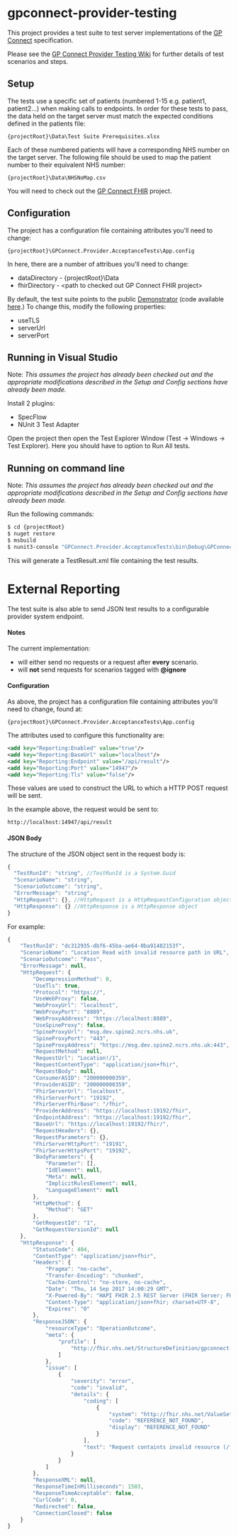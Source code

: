 # gpconnect-provider-testing
This project provides a test suite to test server implementations of the [GP Connect](https://nhsconnect.github.io/gpconnect/) specification.

Please see the [GP Connect Provider Testing Wiki](https://github.com/nhsconnect/gpconnect-provider-testing/wiki) for further details of test scenarios and steps.

## Setup
The tests use a specific set of patients (numbered 1-15 e.g. patient1, patient2...) when making calls to endpoints. In order for these tests to pass, the data held on the target server must match the expected conditions defined in the patients file:
```
{projectRoot}\Data\Test Suite Prerequisites.xlsx
```

Each of these numbered patients will have a corresponding NHS number on the target server. The following file should be used to map the patient number to their equivalent NHS number:
```
{projectRoot}\Data\NHSNoMap.csv
```

You will need to check out the [GP Connect FHIR](https://github.com/nhsconnect/gpconnect-fhir) project.

## Configuration
The project has a configuration file containing attributes you'll need to change:
```
{projectRoot}\GPConnect.Provider.AcceptanceTests\App.config
```
In here, there are a number of attribues you'll need to change:
* dataDirectory - {projectRoot}\Data
* fhirDirectory - \<path to checked out GP Connect FHIR project\>

By default, the test suite points to the public [Demonstrator](http://ec2-54-194-109-184.eu-west-1.compute.amazonaws.com) (code available [here](https://github.com/nhs-digital/gpconnect).) To change this, modify the following properties:
* useTLS
* serverUrl
* serverPort

## Running in Visual Studio
Note: *This assumes the project has already been checked out and the appropriate modifications described in the Setup and Config sections have already been made.*

Install 2 plugins:
* SpecFlow
* NUnit 3 Test Adapter

Open the project then open the Test Explorer Window (Test -> Windows -> Test Explorer). Here you should have to option to Run All tests.

## Running on command line
Note: *This assumes the project has already been checked out and the appropriate modifications described in the Setup and Config sections have already been made.*

Run the following commands:
```sh
$ cd {projectRoot}
$ nuget restore
$ msbuild
$ nunit3-console "GPConnect.Provider.AcceptanceTests\bin\Debug\GPConnect.Provider.AcceptanceTests.dll" --result=TestResult.xml;format=nunit2
```
This will generate a TestResult.xml file containing the test results.

# External Reporting
The test suite is also able to send JSON test results to a configurable provider system endpoint. 

#### Notes
The current implementation:
- will either send no requests or a request after **every** scenario.
- will **not** send requests for scenarios tagged with **@ignore** 

#### Configuration

As above, the project has a configuration file containing attributes you'll need to change, found at:
```
{projectRoot}\GPConnect.Provider.AcceptanceTests\App.config
```
The attributes used to configure this functionality are:

```xml
<add key="Reporting:Enabled" value="true"/>
<add key="Reporting:BaseUrl" value="localhost"/>
<add key="Reporting:Endpoint" value="/api/result"/> 
<add key="Reporting:Port" value="14947"/>
<add key="Reporting:Tls" value="false"/>
```
These values are used to construct the URL to which a HTTP POST request will be sent.

In the example above, the request would be sent to:
```
http://localhost:14947/api/result
```
#### JSON Body
The structure of the JSON object sent in the request body is:

```javascript
{
  "TestRunId": "string", //TestRunId is a System.Guid 
  "ScenarioName": "string",
  "ScenarioOutcome": "string",
  "ErrorMessage": "string",
  "HttpRequest": {}, //HttpRequest is a HttpRequestConfiguration object
  "HttpResponse": {} //HttpResponse is a HttpResponse object
}
```
For example:

```javascript
{
    "TestRunId": "dc312935-dbf6-45ba-ae64-0ba91482153f",
    "ScenarioName": "Location Read with invalid resource path in URL",
    "ScenarioOutcome": "Pass",
    "ErrorMessage": null,
    "HttpRequest": {
        "DecompressionMethod": 0,
        "UseTls": true,
        "Protocol": "https://",
        "UseWebProxy": false,
        "WebProxyUrl": "localhost",
        "WebProxyPort": "8889",
        "WebProxyAddress": "https://localhost:8889",
        "UseSpineProxy": false,
        "SpineProxyUrl": "msg.dev.spine2.ncrs.nhs.uk",
        "SpineProxyPort": "443",
        "SpineProxyAddress": "https://msg.dev.spine2.ncrs.nhs.uk:443",
        "RequestMethod": null,
        "RequestUrl": "Location!/1",
        "RequestContentType": "application/json+fhir",
        "RequestBody": null,
        "ConsumerASID": "200000000359",
        "ProviderASID": "200000000359",
        "FhirServerUrl": "localhost",
        "FhirServerPort": "19192",
        "FhirServerFhirBase": "/fhir",
        "ProviderAddress": "https://localhost:19192/fhir",
        "EndpointAddress": "https://localhost:19192/fhir",
        "BaseUrl": "https://localhost:19192/fhir/",
        "RequestHeaders": {},
        "RequestParameters": {},
        "FhirServerHttpPort": "19191",
        "FhirServerHttpsPort": "19192",
        "BodyParameters": {
            "Parameter": [],
            "IdElement": null,
            "Meta": null,
            "ImplicitRulesElement": null,
            "LanguageElement": null
        },
        "HttpMethod": {
            "Method": "GET"
        },
        "GetRequestId": "1",
        "GetRequestVersionId": null
    },
    "HttpResponse": {
        "StatusCode": 404,
        "ContentType": "application/json+fhir",
        "Headers": {
            "Pragma": "no-cache",
            "Transfer-Encoding": "chunked",
            "Cache-Control": "no-store, no-cache",
            "Date": "Thu, 14 Sep 2017 14:00:29 GMT",
            "X-Powered-By": "HAPI FHIR 2.5 REST Server (FHIR Server; FHIR 1.0.2/DSTU2)",
            "Content-Type": "application/json+fhir; charset=UTF-8",
            "Expires": "0"
        },
        "ResponseJSON": {
            "resourceType": "OperationOutcome",
            "meta": {
                "profile": [
                    "http://fhir.nhs.net/StructureDefinition/gpconnect-operationoutcome-1"
                ]
            },
            "issue": [
                {
                    "severity": "error",
                    "code": "invalid",
                    "details": {
                        "coding": [
                            {
                                "system": "http://fhir.nhs.net/ValueSet/gpconnect-error-or-warning-code-1",
                                "code": "REFERENCE_NOT_FOUND",
                                "display": "REFERENCE_NOT_FOUND"
                            }
                        ],
                        "text": "Request containts invalid resource (/fhir/Location!/1)"
                    }
                }
            ]
        },
        "ResponseXML": null,
        "ResponseTimeInMilliseconds": 1503,
        "ResponseTimeAcceptable": false,
        "CurlCode": 0,
        "Redirected": false,
        "ConnectionClosed": false
    }
}
```